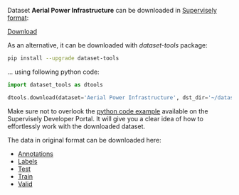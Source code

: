 Dataset **Aerial Power Infrastructure** can be downloaded in [Supervisely format](https://developer.supervisely.com/api-references/supervisely-annotation-json-format):

 [Download](https://assets.supervisely.com/supervisely-supervisely-assets-public/teams_storage/D/w/Vc/clrcyeLaxLLTyoKtsGDn1iQYjXWOMcqkjP5ve4Um7vvSFE7d8rIP8LN3xq5SXJpCverrH8hc8ZJLD7I1HczTVa0CeaAhMPs5aQsk7CcAWwqjSmm0SNHzLKPVWZTj.tar)

As an alternative, it can be downloaded with *dataset-tools* package:
``` bash
pip install --upgrade dataset-tools
```

... using following python code:
``` python
import dataset_tools as dtools

dtools.download(dataset='Aerial Power Infrastructure', dst_dir='~/dataset-ninja/')
```
Make sure not to overlook the [python code example](https://developer.supervisely.com/getting-started/python-sdk-tutorials/iterate-over-a-local-project) available on the Supervisely Developer Portal. It will give you a clear idea of how to effortlessly work with the downloaded dataset.

The data in original format can be downloaded here:

- [Annotations](https://zenodo.org/record/7781388/files/Annotations.zip?download=1)
- [Labels](https://zenodo.org/record/7781388/files/labels.txt?download=1)
- [Test](https://zenodo.org/record/7781388/files/Test.zip?download=1)
- [Train](https://zenodo.org/record/7781388/files/Train.zip?download=1)
- [Valid](https://zenodo.org/record/7781388/files/Valid.zip?download=1)
